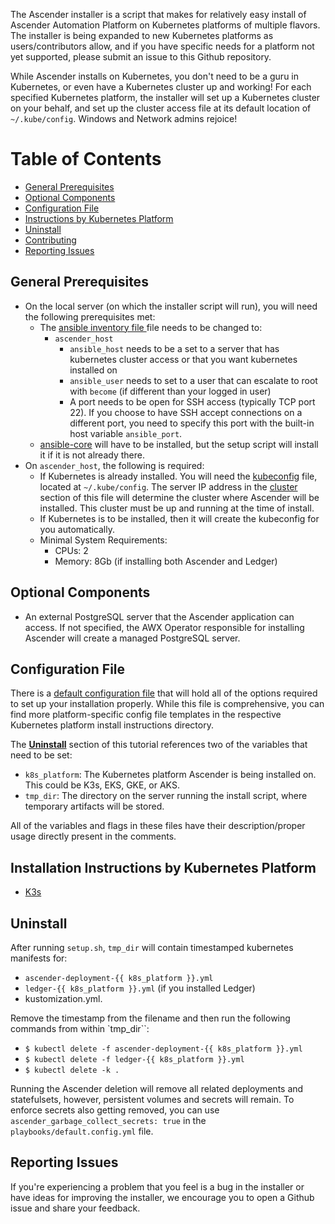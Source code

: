 
The Ascender installer is a script that makes for relatively easy install of Ascender Automation Platform on Kubernetes platforms of multiple flavors. The installer is being expanded to new Kubernetes platforms as users/contributors allow, and if you have specific needs for a platform not yet supported, please submit an issue to this Github repository.

While Ascender installs on Kubernetes, you don't need to be a guru in Kubernetes, or even have a Kubernetes cluster up and working!  For each specified Kubernetes platform, the installer will set up a Kubernetes cluster on your behalf, and set up the cluster access file at its default location of `~/.kube/config`.  Windows and Network admins rejoice!

# Table of Contents
- [General Prerequisites](#general-prerequisites)
- [Optional Components](#optional-components)
- [Configuration File](#configuration-file)
- [Instructions by Kubernetes Platform](#instructions-by-kubernetes-platform)
- [Uninstall](#uninstall)
- [Contributing](#contributing)
- [Reporting Issues](#reporting-issues)


## General Prerequisites
- On the local server (on which the installer script will run), you will need the following prerequisites met:
  - The [ansible inventory file ](inventory) file needs to be changed to:
    - `ascender_host`
      - `ansible_host` needs to be a set to a server that has kubernetes cluster access or that you want kubernetes installed on
      - `ansible_user` needs to set to a user that can escalate to root with `become` (if different than your logged in user)
      - A port needs to be open for SSH access (typically TCP port 22). If you choose to have SSH accept connections on a different port, you need to specify this port with the built-in host variable `ansible_port`.
  - [ansible-core](https://github.com/ansible/ansible) will have to be installed, but the setup script will install it if it is not already there.
- On `ascender_host`, the following is required:
  - If Kubernetes is already installed.  You will need the [kubeconfig](https://kubernetes.io/docs/concepts/configuration/organize-cluster-access-kubeconfig/) file, located at `~/.kube/config`. The server IP address in the [cluster](https://kubernetes.io/docs/concepts/configuration/organize-cluster-access-kubeconfig/#context) section of this file will determine the cluster where Ascender will be installed. This cluster must be up and running at the time of install.
  - If Kubernetes is to be installed, then it will create the kubeconfig for you automatically.
  - Minimal System Requirements:
    - CPUs: 2
    - Memory: 8Gb (if installing both Ascender and Ledger)

## Optional Components
- An external PostgreSQL server that the Ascender application can access. If not specified, the AWX Operator responsible for installing Ascender will create a managed PostgreSQL server.

## Configuration File
There is a [default configuration file](playbooks/default.config.yml) that will hold all of the options required to set up your installation properly. While this file is comprehensive, you can find more platform-specific config file templates in the respective Kubernetes platform install instructions directory.

The [**Uninstall**](#uninstall) section of this tutorial references two of the variables that need to be set:
- `k8s_platform`: The Kubernetes platform Ascender is being installed on. This could be K3s, EKS, GKE, or AKS.
- `tmp_dir`: The directory on the server running the install script, where temporary artifacts will be stored.



All of the variables and flags in these files have their description/proper usage directly present in the comments.

## Installation Instructions by Kubernetes Platform
- [K3s](ascender-install-instructions/k3s/README.md)

## Uninstall
After running `setup.sh`, `tmp_dir` will contain timestamped kubernetes manifests for:
- `ascender-deployment-{{ k8s_platform }}.yml`
- `ledger-{{ k8s_platform }}.yml` (if you installed Ledger)
- kustomization.yml. 

Remove the timestamp from the filename and then run the following commands from within `tmp_dir``:
- `$ kubectl delete -f ascender-deployment-{{ k8s_platform }}.yml`
- `$ kubectl delete -f ledger-{{ k8s_platform }}.yml`
- `$ kubectl delete -k .`

Running the Ascender deletion will remove all related deployments and statefulsets, however, persistent volumes and secrets will remain. To enforce secrets also getting removed, you can use `ascender_garbage_collect_secrets: true` in the `playbooks/default.config.yml` file.

## Reporting Issues
If you're experiencing a problem that you feel is a bug in the installer or have ideas for improving the installer, we encourage you to open a Github issue and share your feedback.
